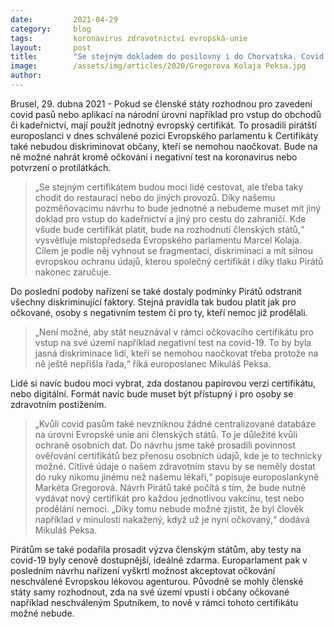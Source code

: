 ```yaml
---
date:         2021-04-29
category:     blog
tags:         koronavirus zdravotnictví evropská-unie
layout:       post
title:        "Se stejným dokladem do posilovny i do Chorvatska. Covid pas jde vstříc pirátským požadavkům"
image:        /assets/img/articles/2020/Gregorova Kolaja Peksa.jpg
author:       
---
```



Brusel, 29. dubna 2021 - Pokud se členské státy rozhodnou pro zavedení covid pasů nebo aplikací na národní úrovni například pro vstup do obchodů či kadeřnictví, mají použít jednotný evropský certifikát. To prosadili pirátští europoslanci v dnes schválené pozici Evropského parlamentu k Certifikáty také nebudou diskriminovat občany, kteří se nemohou naočkovat. Bude na ně možné nahrát kromě očkování i negativní test na koronavirus nebo potvrzení o protilátkách.

> „Se stejným certifikátem budou moci lidé cestovat, ale třeba taky chodit do restaurací nebo do jiných provozů. Díky našemu pozměňovacímu návrhu to bude jednotné a nebudeme muset mít jiný doklad pro vstup do kadeřnictví a jiný pro cestu do zahraničí. Kde všude bude certifikát platit, bude na rozhodnutí členských států,“ vysvětluje místopředseda Evropského parlamentu Marcel Kolaja. Cílem je podle něj vyhnout se fragmentaci, diskriminaci a mít silnou evropskou ochranu údajů, kterou společný certifikát i díky tlaku Pirátů nakonec zaručuje.

Do poslední podoby nařízení se také dostaly podmínky Pirátů odstranit všechny diskriminující faktory. Stejná pravidla tak budou platit jak pro očkované, osoby s negativním testem či pro ty, kteří nemoc již prodělali.

> „Není možné, aby stát neuznával v rámci očkovacího certifikátu pro vstup na své území například negativní test na covid-19. To by byla jasná diskriminace lidí, kteří se nemohou naočkovat třeba protože na ně ještě nepřišla řada,“ říká europoslanec Mikuláš Peksa.

Lidé si navíc budou moci vybrat, zda dostanou papírovou verzi certifikátu, nebo digitální. Formát navíc bude muset být přístupný i pro osoby se zdravotním postižením. 

> „Kvůli covid pasům také nevzniknou žádné centralizované databáze na úrovni Evropské unie ani členských států. To je důležité kvůli ochraně osobních dat. Do návrhu jsme také prosadili povinnost ověřování certifikátů bez přenosu osobních údajů, kde je to technicky možné. Citlivé údaje o našem zdravotním stavu by se neměly dostat do ruky nikomu jinému než našemu lékaři,“ popisuje europoslankyně Markéta Gregorová. Návrh Pirátů také počítá s tím, že bude nutné vydávat nový certifikát pro každou jednotlivou vakcínu, test nebo prodělání nemoci. „Díky tomu nebude možné zjistit, že byl člověk například v minulosti nakažený, když už je nyní očkovaný,“ dodává Mikuláš Peksa.

Pirátům se také podařila prosadit výzva členským státům, aby testy na covid-19 byly cenově dostupnější, ideálně zdarma. Europarlament pak v posledním návrhu nařízení vyškrtl možnost akceptovat očkování neschválené Evropskou lékovou agenturou. Původně se mohly členské státy samy rozhodnout, zda na své území vpustí i občany očkované například neschváleným Sputnikem, to nově v rámci tohoto certifikátu možné nebude.
